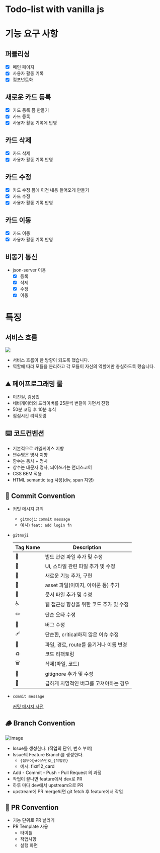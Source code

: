 <h1>Todo-list with vanilla js </h1>

# 기능 요구 사항

## 퍼블리싱

- [x] 메인 페이지
- [x] 사용자 활동 기록
- [x] 컴포넌트화

## 새로운 카드 등록

- [x] 카드 등록 폼 만들기
- [x] 카드 등록
- [x] 사용자 활동 기록에 반영

## 카드 삭제

- [x] 카드 삭제
- [x] 사용자 활동 기록 반영

## 카드 수정

- [x] 카드 수정 폼에 이전 내용 들어오게 만들기
- [x] 카드 수정
- [x] 사용자 활동 기록 반영

## 카드 이동

- [x] 카드 이동
- [x] 사용자 활동 기록 반영

## 비동기 통신

- json-server 이용
  - [x] 등록
  - [x] 삭제
  - [x] 수정
  - [x] 이동

# 특징

## 서비스 흐름

![](https://github.com/Sang-minKIM/softeer-fe-todo/assets/87116017/860f3665-9bb5-4e35-8e2a-47d4a1182984)

- 서비스 흐름이 한 방향이 되도록 했습니다.
- 역할에 따라 모듈을 분리하고 각 모듈이 자신의 역할에만 충실하도록 했습니다.


## ⛰ 페어프로그래밍 룰
- 이진걸, 김상민  
- 네비게이터와 드라이버를 25분씩 번갈아 가면서 진행  
- 50분 코딩 후 10분 휴식  
- 점심시간 리펙토링  

## ⌨️ 코드컨벤션

- 기본적으로 카멜케이스 지향
- 변수명은 명사 지향
- 함수는 동사 + 명사
- 상수는 대문자 명사, 띄어쓰기는 언더스코어
- CSS BEM 적용
- HTML semantic tag 사용(div, span 지양)

<h2>🌱 Commit Convention</h2>
<ul>
<li>
<p>커밋 메시지 규칙</p>
<ul>
<li><code>gitmoji</code>: <code>commit message</code></li>
<li>예시) <code>feat: add login fn</code></li>
</ul>
</li>
<li>
<p><code>gitmoji</code></p>

| Tag Name           | Description                             |
| ------------------ | --------------------------------------- |
| :construction:     | 빌드 관련 파일 추가 및 수정             |
| :art:              | UI, 스타일 관련 파일 추가 및 수정       |
| :seedling:         | 새로운 기능 추가, 구현                  |
| :camera_flash:     | asset 파일(이미지, 아이콘 등) 추가      |
| :memo:             | 문서 파일 추가 및 수정                  |
| :wheelchair:       | 웹 접근성 향상을 위한 코드 추가 및 수정 |
| :pencil2:          | 단순 오타 수정                          |
| :bug:              | 버그 수정                               |
| :adhesive_bandage: | 단순한, critical하지 않은 이슈 수정     |
| :truck:            | 파일, 경로, route를 옮기거나 이름 변경  |
| :recycle:          | 코드 리팩토링                           |
| :wastebasket:      | 삭제(파일, 코드)                        |
| :see_no_evil:      | gitignore 추가 및 수정                  |
| :rotating_light:   | 급하게 치명적인 버그를 고쳐야하는 경우  |

</li>
<li>
<p><code>commit message</code></p>
<a href="https://blog.ull.im/engineering/2019/03/10/logs-on-git.html">커밋 메시지 사전</a>
</li>
</ul>
<h2>🪵 Branch Convention</h2>

![Image](https://github.com/users/Sang-minKIM/projects/1/assets/87116017/442fa51c-352b-4c2b-bc5b-6c3b4947f6f5)

<ul>
<li>Issue를 생성한다. (작업의 단위, 번호 부여)</li>
<li>Issue의 Feature Branch를 생성한다.
<ul>
<li><code>{접두어}#이슈번호_{작업명}</code></li>
<li>예시: fix#12_card</li>
</ul>
</li>
<li>Add - Commit - Push - Pull Request 의 과정</li>
<li>작업이 끝나면 feature에서 dev로 PR</li>
<li>하루 마다 dev에서 upstream으로 PR</li>
<li>upstream에 PR merge되면 git fetch 후 feature에서 작업</li>
</ul>
<h2>🌳 PR Convention</h2>
<ul>
<li>기능 단위로 PR 날리기</li>
<li>PR Template 사용
<ul>
<li>타이틀</li>
<li>작업사항</li>
<li>실행 화면</li>
</ul>
</li>
</ul>  
<br>

